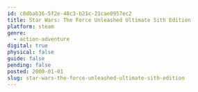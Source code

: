 ```yaml
---
id: c8dbab36-5f2e-48c3-b21c-21cae0957ec2
title: Star Wars: The Force Unleashed Ultimate Sith Edition
platform: steam
genre:
  - action-adventure
digital: true
physical: false
guide: false
pending: false
posted: 2000-01-01
slug: star-wars-the-force-unleashed-ultimate-sith-edition
---
```

